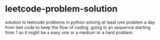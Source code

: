 # leetcode-problem-solution
solution to leetcode problems in python
solving at least one problem a day from leet code to keep the flow of coding. 
going in an sequence starting from 1 so it might be a easy one or a medium or a hard problem.
